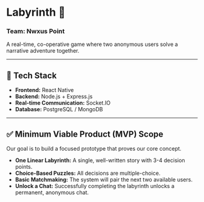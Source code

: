 # Labyrinth 🔮

### Team: Nwxus Point

A real-time, co-operative game where two anonymous users solve a narrative adventure together.

---

## 🚀 Tech Stack

-   **Frontend:** React Native
-   **Backend:** Node.js + Express.js
-   **Real-time Communication:** Socket.IO
-   **Database:** PostgreSQL / MongoDB

---

## ✅ Minimum Viable Product (MVP) Scope

Our goal is to build a focused prototype that proves our core concept.

-   **One Linear Labyrinth:** A single, well-written story with 3-4 decision points.
-   **Choice-Based Puzzles:** All decisions are multiple-choice.
-   **Basic Matchmaking:** The system will pair the next two available users.
-   **Unlock a Chat:** Successfully completing the labyrinth unlocks a permanent, anonymous chat.
